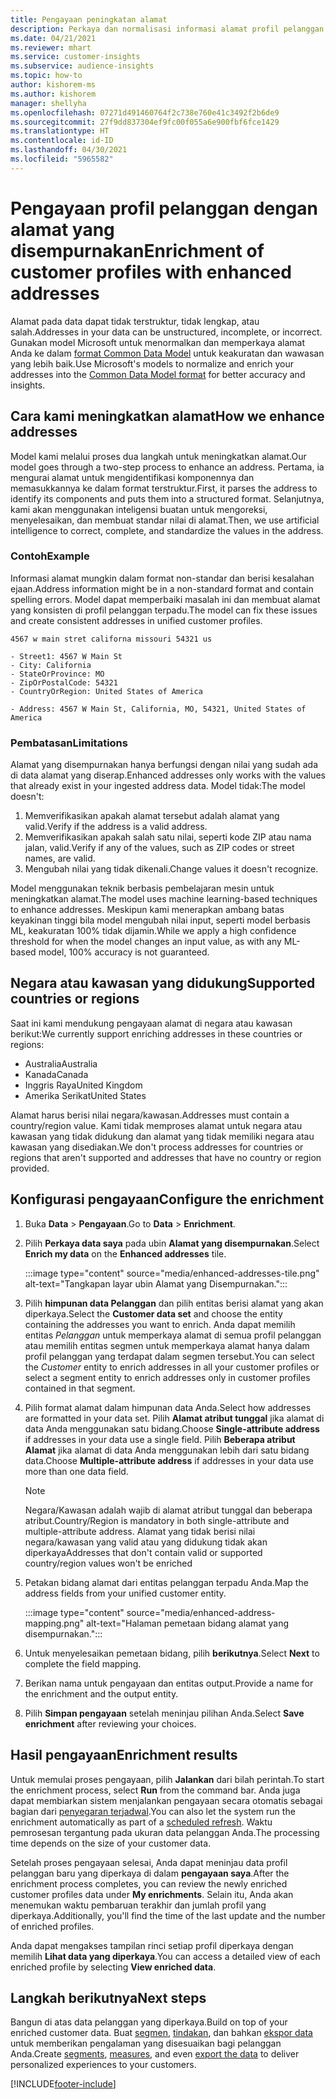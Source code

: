 ```yaml
---
title: Pengayaan peningkatan alamat
description: Perkaya dan normalisasi informasi alamat profil pelanggan dengan model Microsoft.
ms.date: 04/21/2021
ms.reviewer: mhart
ms.service: customer-insights
ms.subservice: audience-insights
ms.topic: how-to
author: kishorem-ms
ms.author: kishorem
manager: shellyha
ms.openlocfilehash: 07271d491460764f2c738e760e41c3492f2b6de9
ms.sourcegitcommit: 27f9dd837304ef9fc00f055a6e900fbf6fce1429
ms.translationtype: HT
ms.contentlocale: id-ID
ms.lasthandoff: 04/30/2021
ms.locfileid: "5965582"
---
```

# <a name="enrichment-of-customer-profiles-with-enhanced-addresses"></a><span data-ttu-id="b1e7f-103">Pengayaan profil pelanggan dengan alamat yang disempurnakan</span><span class="sxs-lookup"><span data-stu-id="b1e7f-103">Enrichment of customer profiles with enhanced addresses</span></span>

<span data-ttu-id="b1e7f-104">Alamat pada data dapat tidak terstruktur, tidak lengkap, atau salah.</span><span class="sxs-lookup"><span data-stu-id="b1e7f-104">Addresses in your data can be unstructured, incomplete, or incorrect.</span></span> <span data-ttu-id="b1e7f-105">Gunakan model Microsoft untuk menormalkan dan memperkaya alamat Anda ke dalam [format Common Data Model](/common-data-model/schema/core/applicationcommon/address) untuk keakuratan dan wawasan yang lebih baik.</span><span class="sxs-lookup"><span data-stu-id="b1e7f-105">Use Microsoft's models to normalize and enrich your addresses into the [Common Data Model format](/common-data-model/schema/core/applicationcommon/address) for better accuracy and insights.</span></span>

## <a name="how-we-enhance-addresses"></a><span data-ttu-id="b1e7f-106">Cara kami meningkatkan alamat</span><span class="sxs-lookup"><span data-stu-id="b1e7f-106">How we enhance addresses</span></span>

<span data-ttu-id="b1e7f-107">Model kami melalui proses dua langkah untuk meningkatkan alamat.</span><span class="sxs-lookup"><span data-stu-id="b1e7f-107">Our model goes through a two-step process to enhance an address.</span></span> <span data-ttu-id="b1e7f-108">Pertama, ia mengurai alamat untuk mengidentifikasi komponennya dan memasukkannya ke dalam format terstruktur.</span><span class="sxs-lookup"><span data-stu-id="b1e7f-108">First, it parses the address to identify its components and puts them into a structured format.</span></span> <span data-ttu-id="b1e7f-109">Selanjutnya, kami akan menggunakan inteligensi buatan untuk mengoreksi, menyelesaikan, dan membuat standar nilai di alamat.</span><span class="sxs-lookup"><span data-stu-id="b1e7f-109">Then, we use artificial intelligence to correct, complete, and standardize the values in the address.</span></span>

### <a name="example"></a><span data-ttu-id="b1e7f-110">Contoh</span><span class="sxs-lookup"><span data-stu-id="b1e7f-110">Example</span></span>

<span data-ttu-id="b1e7f-111">Informasi alamat mungkin dalam format non-standar dan berisi kesalahan ejaan.</span><span class="sxs-lookup"><span data-stu-id="b1e7f-111">Address information might be in a non-standard format and contain spelling errors.</span></span> <span data-ttu-id="b1e7f-112">Model dapat memperbaiki masalah ini dan membuat alamat yang konsisten di profil pelanggan terpadu.</span><span class="sxs-lookup"><span data-stu-id="b1e7f-112">The model can fix these issues and create consistent addresses in unified customer profiles.</span></span>

```Input
4567 w main stret californa missouri 54321 us
```

```Output
- Street1: 4567 W Main St
- City: California
- StateOrProvince: MO
- ZipOrPostalCode: 54321
- CountryOrRegion: United States of America

- Address: 4567 W Main St, California, MO, 54321, United States of America
```

### <a name="limitations"></a><span data-ttu-id="b1e7f-113">Pembatasan</span><span class="sxs-lookup"><span data-stu-id="b1e7f-113">Limitations</span></span>

<span data-ttu-id="b1e7f-114">Alamat yang disempurnakan hanya berfungsi dengan nilai yang sudah ada di data alamat yang diserap.</span><span class="sxs-lookup"><span data-stu-id="b1e7f-114">Enhanced addresses only works with the values that already exist in your ingested address data.</span></span> <span data-ttu-id="b1e7f-115">Model tidak:</span><span class="sxs-lookup"><span data-stu-id="b1e7f-115">The model doesn't:</span></span> 

1. <span data-ttu-id="b1e7f-116">Memverifikasikan apakah alamat tersebut adalah alamat yang valid.</span><span class="sxs-lookup"><span data-stu-id="b1e7f-116">Verify if the address is a valid address.</span></span>
2. <span data-ttu-id="b1e7f-117">Memverifikasikan apakah salah satu nilai, seperti kode ZIP atau nama jalan, valid.</span><span class="sxs-lookup"><span data-stu-id="b1e7f-117">Verify if any of the values, such as ZIP codes or street names, are valid.</span></span>
3. <span data-ttu-id="b1e7f-118">Mengubah nilai yang tidak dikenali.</span><span class="sxs-lookup"><span data-stu-id="b1e7f-118">Change values it doesn't recognize.</span></span>

<span data-ttu-id="b1e7f-119">Model menggunakan teknik berbasis pembelajaran mesin untuk meningkatkan alamat.</span><span class="sxs-lookup"><span data-stu-id="b1e7f-119">The model uses machine learning-based techniques to enhance addresses.</span></span> <span data-ttu-id="b1e7f-120">Meskipun kami menerapkan ambang batas keyakinan tinggi bila model mengubah nilai input, seperti model berbasis ML, keakuratan 100% tidak dijamin.</span><span class="sxs-lookup"><span data-stu-id="b1e7f-120">While we apply a high confidence threshold for when the model changes an input value, as with any ML-based model, 100% accuracy is not guaranteed.</span></span>

## <a name="supported-countries-or-regions"></a><span data-ttu-id="b1e7f-121">Negara atau kawasan yang didukung</span><span class="sxs-lookup"><span data-stu-id="b1e7f-121">Supported countries or regions</span></span>

<span data-ttu-id="b1e7f-122">Saat ini kami mendukung pengayaan alamat di negara atau kawasan berikut:</span><span class="sxs-lookup"><span data-stu-id="b1e7f-122">We currently support enriching addresses in these countries or regions:</span></span> 

- <span data-ttu-id="b1e7f-123">Australia</span><span class="sxs-lookup"><span data-stu-id="b1e7f-123">Australia</span></span>
- <span data-ttu-id="b1e7f-124">Kanada</span><span class="sxs-lookup"><span data-stu-id="b1e7f-124">Canada</span></span>
- <span data-ttu-id="b1e7f-125">Inggris Raya</span><span class="sxs-lookup"><span data-stu-id="b1e7f-125">United Kingdom</span></span>
- <span data-ttu-id="b1e7f-126">Amerika Serikat</span><span class="sxs-lookup"><span data-stu-id="b1e7f-126">United States</span></span>

<span data-ttu-id="b1e7f-127">Alamat harus berisi nilai negara/kawasan.</span><span class="sxs-lookup"><span data-stu-id="b1e7f-127">Addresses must contain a country/region value.</span></span> <span data-ttu-id="b1e7f-128">Kami tidak memproses alamat untuk negara atau kawasan yang tidak didukung dan alamat yang tidak memiliki negara atau kawasan yang disediakan.</span><span class="sxs-lookup"><span data-stu-id="b1e7f-128">We don't process addresses for countries or regions that aren't supported and addresses that have no country or region provided.</span></span>

## <a name="configure-the-enrichment"></a><span data-ttu-id="b1e7f-129">Konfigurasi pengayaan</span><span class="sxs-lookup"><span data-stu-id="b1e7f-129">Configure the enrichment</span></span>

1. <span data-ttu-id="b1e7f-130">Buka **Data** > **Pengayaan**.</span><span class="sxs-lookup"><span data-stu-id="b1e7f-130">Go to **Data** > **Enrichment**.</span></span>

1. <span data-ttu-id="b1e7f-131">Pilih **Perkaya data saya** pada ubin **Alamat yang disempurnakan**.</span><span class="sxs-lookup"><span data-stu-id="b1e7f-131">Select **Enrich my data** on the **Enhanced addresses** tile.</span></span>

   :::image type="content" source="media/enhanced-addresses-tile.png" alt-text="Tangkapan layar ubin Alamat yang Disempurnakan.":::

1. <span data-ttu-id="b1e7f-133">Pilih **himpunan data Pelanggan** dan pilih entitas berisi alamat yang akan diperkaya.</span><span class="sxs-lookup"><span data-stu-id="b1e7f-133">Select the **Customer data set** and choose the entity containing the addresses you want to enrich.</span></span> <span data-ttu-id="b1e7f-134">Anda dapat memilih entitas *Pelanggan* untuk memperkaya alamat di semua profil pelanggan atau memilih entitas segmen untuk memperkaya alamat hanya dalam profil pelanggan yang terdapat dalam segmen tersebut.</span><span class="sxs-lookup"><span data-stu-id="b1e7f-134">You can select the *Customer* entity to enrich addresses in all your customer profiles or select a segment entity to enrich addresses only in customer profiles contained in that segment.</span></span>

1. <span data-ttu-id="b1e7f-135">Pilih format alamat dalam himpunan data Anda.</span><span class="sxs-lookup"><span data-stu-id="b1e7f-135">Select how addresses are formatted in your data set.</span></span> <span data-ttu-id="b1e7f-136">Pilih **Alamat atribut tunggal** jika alamat di data Anda menggunakan satu bidang.</span><span class="sxs-lookup"><span data-stu-id="b1e7f-136">Choose **Single-attribute address** if addresses in your data use a single field.</span></span> <span data-ttu-id="b1e7f-137">Pilih **Beberapa atribut Alamat** jika alamat di data Anda menggunakan lebih dari satu bidang data.</span><span class="sxs-lookup"><span data-stu-id="b1e7f-137">Choose **Multiple-attribute address** if addresses in your data use more than one data field.</span></span>

   > [!NOTE]
   > <span data-ttu-id="b1e7f-138">Negara/Kawasan adalah wajib di alamat atribut tunggal dan beberapa atribut.</span><span class="sxs-lookup"><span data-stu-id="b1e7f-138">Country/Region is mandatory in both single-attribute and multiple-attribute address.</span></span> <span data-ttu-id="b1e7f-139">Alamat yang tidak berisi nilai negara/kawasan yang valid atau yang didukung tidak akan diperkaya</span><span class="sxs-lookup"><span data-stu-id="b1e7f-139">Addresses that don't contain valid or supported country/region values won't be enriched</span></span>

1.  <span data-ttu-id="b1e7f-140">Petakan bidang alamat dari entitas pelanggan terpadu Anda.</span><span class="sxs-lookup"><span data-stu-id="b1e7f-140">Map the address fields from your unified customer entity.</span></span>

    :::image type="content" source="media/enhanced-address-mapping.png" alt-text="Halaman pemetaan bidang alamat yang disempurnakan.":::

1. <span data-ttu-id="b1e7f-142">Untuk menyelesaikan pemetaan bidang, pilih **berikutnya**.</span><span class="sxs-lookup"><span data-stu-id="b1e7f-142">Select **Next** to complete the field mapping.</span></span>

1. <span data-ttu-id="b1e7f-143">Berikan nama untuk pengayaan dan entitas output.</span><span class="sxs-lookup"><span data-stu-id="b1e7f-143">Provide a name for the enrichment and the output entity.</span></span>

1. <span data-ttu-id="b1e7f-144">Pilih **Simpan pengayaan** setelah meninjau pilihan Anda.</span><span class="sxs-lookup"><span data-stu-id="b1e7f-144">Select **Save enrichment** after reviewing your choices.</span></span>

## <a name="enrichment-results"></a><span data-ttu-id="b1e7f-145">Hasil pengayaan</span><span class="sxs-lookup"><span data-stu-id="b1e7f-145">Enrichment results</span></span>

<span data-ttu-id="b1e7f-146">Untuk memulai proses pengayaan, pilih **Jalankan** dari bilah perintah.</span><span class="sxs-lookup"><span data-stu-id="b1e7f-146">To start the enrichment process, select **Run** from the command bar.</span></span> <span data-ttu-id="b1e7f-147">Anda juga dapat membiarkan sistem menjalankan pengayaan secara otomatis sebagai bagian dari [penyegaran terjadwal](system.md#schedule-tab).</span><span class="sxs-lookup"><span data-stu-id="b1e7f-147">You can also let the system run the enrichment automatically as part of a [scheduled refresh](system.md#schedule-tab).</span></span> <span data-ttu-id="b1e7f-148">Waktu pemrosesan tergantung pada ukuran data pelanggan Anda.</span><span class="sxs-lookup"><span data-stu-id="b1e7f-148">The processing time depends on the size of your customer data.</span></span>

<span data-ttu-id="b1e7f-149">Setelah proses pengayaan selesai, Anda dapat meninjau data profil pelanggan baru yang diperkaya di dalam **pengayaan saya**.</span><span class="sxs-lookup"><span data-stu-id="b1e7f-149">After the enrichment process completes, you can review the newly enriched customer profiles data under **My enrichments**.</span></span> <span data-ttu-id="b1e7f-150">Selain itu, Anda akan menemukan waktu pembaruan terakhir dan jumlah profil yang diperkaya.</span><span class="sxs-lookup"><span data-stu-id="b1e7f-150">Additionally, you'll find the time of the last update and the number of enriched profiles.</span></span>

<span data-ttu-id="b1e7f-151">Anda dapat mengakses tampilan rinci setiap profil diperkaya dengan memilih **Lihat data yang diperkaya**.</span><span class="sxs-lookup"><span data-stu-id="b1e7f-151">You can access a detailed view of each enriched profile by selecting **View enriched data**.</span></span>

## <a name="next-steps"></a><span data-ttu-id="b1e7f-152">Langkah berikutnya</span><span class="sxs-lookup"><span data-stu-id="b1e7f-152">Next steps</span></span>

<span data-ttu-id="b1e7f-153">Bangun di atas data pelanggan yang diperkaya.</span><span class="sxs-lookup"><span data-stu-id="b1e7f-153">Build on top of your enriched customer data.</span></span> <span data-ttu-id="b1e7f-154">Buat [segmen](segments.md), [tindakan](measures.md), dan bahkan [ekspor data](export-destinations.md) untuk memberikan pengalaman yang disesuaikan bagi pelanggan Anda.</span><span class="sxs-lookup"><span data-stu-id="b1e7f-154">Create [segments](segments.md), [measures](measures.md), and even [export the data](export-destinations.md) to deliver personalized experiences to your customers.</span></span>

[!INCLUDE[footer-include](../includes/footer-banner.md)]
